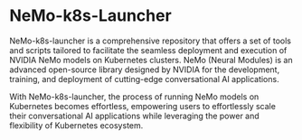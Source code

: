 # NeMo-k8s-Launcher

NeMo-k8s-launcher is a comprehensive repository that offers a set of tools and scripts tailored to facilitate the seamless deployment and execution of NVIDIA NeMo models on Kubernetes clusters. NeMo (Neural Modules) is an advanced open-source library designed by NVIDIA for the development, training, and deployment of cutting-edge conversational AI applications.

With NeMo-k8s-launcher, the process of running NeMo models on Kubernetes becomes effortless, empowering users to effortlessly scale their conversational AI applications while leveraging the power and flexibility of Kubernetes ecosystem.